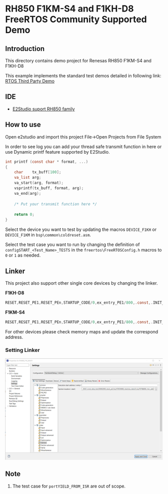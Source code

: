 # RH850 F1KM-S4 and F1KH-D8 FreeRTOS Community Supported Demo

## Introduction
This directory contains demo project for Renesas RH850 F1KM-S4 and F1KH-D8

This example implements the standard test demos detailed in following link: [RTOS Third Party Demo](https://github.com/FreeRTOS/FreeRTOS/blob/main/FreeRTOS/Demo/ThirdParty/Template/README.md)

## IDE
- [E2Studio suport RH850 family](https://www.renesas.com/us/en/software-tool/e2studio-information-rh850-family)


## How to use
Open e2studio and import this project File->Open Projects from File System

In order to see log you can add your thread safe transmit function in here or use Dynamic printf feature supported by E2Studio.

```c
int printf (const char * format, ...)
{
    char    tx_buff[100];
    va_list arg;
    va_start(arg, format);
    vsprintf(tx_buff, format, arg);
    va_end(arg);

    /* Put your transmit function here */

    return 0;
}

```

Select the device you want to test by updating the macros `DEVICE_F1KH` or `DEVICE_F1KM` in `bsp\common\coldreset.asm`.

Select the test case you want to run by changing the definition of `configSTART_<Test_Name>_TESTS` in the `freertos\FreeRTOSConfig.h` macros to `0` or `1` as needed.

## Linker

This project also support other single core devices by changing the linker.

**F1KH-D8**
```c
RESET,RESET_PE1,RESET_PEn,STARTUP_CODE/0,ex_entry_PE1/800,.const,.INIT_BSEC.const,.INIT_DSEC.const,.data,.text/00002000,.stack.bss,.data.R,.bss/FEBD0000
```

**F1KM-S4**
```c
RESET,RESET_PE1,RESET_PEn,STARTUP_CODE/0,ex_entry_PE1/800,.const,.INIT_BSEC.const,.INIT_DSEC.const,.data,.text/00002000,.stack.bss,.data.R,.bss/FEEE8000
```

For other devices please check memory maps and update the correspond address.


### Setting Linker
![Linker section](../Image//Linker.png)


## Note
1. The test case for `portYIELD_FROM_ISR` are out of scope.